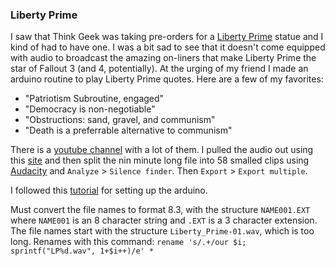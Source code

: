 ### Liberty Prime

I saw that Think Geek was taking pre-orders for a  [Liberty Prime](https://www.thinkgeek.com/product/ktgl/) statue and I kind of had to have one. I was a bit sad to see that it doesn't come equipped with audio to broadcast the amazing on-liners that make Liberty Prime the star of Fallout 3 (and 4, potentially). At the urging of my friend I made an arduino routine to play Liberty Prime quotes. Here are a few of my favorites:

- "Patriotism Subroutine, engaged"
- "Democracy is non-negotiable"
- "Obstructions: sand, gravel, and communism"
- "Death is a preferrable alternative to communism"

There is a [youtube channel](https://www.youtube.com/watch?v=GzXAbm55DOE) with a lot of them. I pulled the audio out using this [site](https://www.onlinevideoconverter.com/mp3-converter) and then split the nin minute long file into 58 smalled clips using [Audacity](https://www.audacityteam.org/) and `Analyze` > `Silence finder`. Then `Export` > `Export multiple`.

I followed this [tutorial](https://circuitdigest.com/microcontroller-projects/arduino-audio-music-player) for setting up the arduino.


Must convert the file names to format 8.3, with the structure `NAME001.EXT` where `NAME001` is an 8 character string and `.EXT` is a 3 character extension. The file names start with the structure `Liberty_Prime-01.wav`, which is too long. Renames with this command: `rename 's/.+/our $i; sprintf("LP%d.wav", 1+$i++)/e' *`
